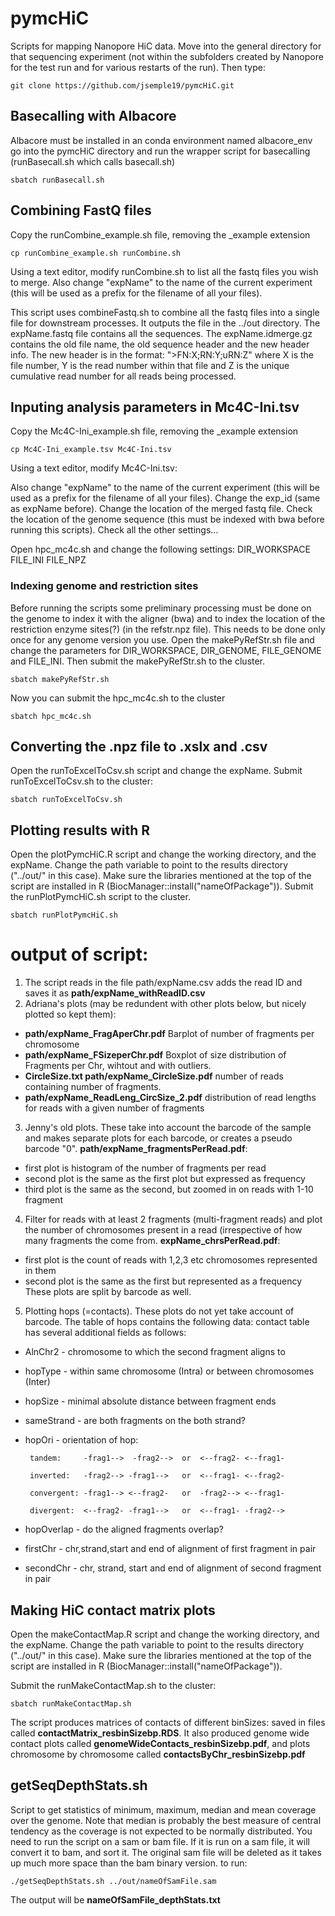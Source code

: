 # pymcHiC
Scripts for mapping Nanopore HiC data.
Move into the general directory for that sequencing experiment (not within the subfolders created by Nanopore for the test run and for various restarts of the run). Then type:
```
git clone https://github.com/jsemple19/pymcHiC.git
```
## Basecalling with Albacore
Albacore must be installed in an conda environment named albacore_env
go into the pymcHiC directory and run the wrapper script for basecalling (runBasecall.sh which calls basecall.sh)
```
sbatch runBasecall.sh
```

## Combining FastQ files
Copy the runCombine_example.sh file, removing the _example extension

```
cp runCombine_example.sh runCombine.sh
```

Using a text editor, modify runCombine.sh to list all the fastq files you wish to merge. Also change "expName" to the name of the current experiment (this will be used as a prefix for the filename of all your files).

This script uses combineFastq.sh to combine all the fastq files into a single file for downstream processes. It outputs the file in the ../out directory. The expName.fastq file contains all the sequences. The expName.idmerge.gz contains the old file name, the old sequence header and the new header info. The new header is in the format: ">FN:X;RN:Y;uRN:Z" where X is the file number, Y is the read number within that file and Z is the unique cumulative read number for all reads being processed.

## Inputing analysis parameters in Mc4C-Ini.tsv
Copy the Mc4C-Ini_example.sh file, removing the _example extension

```
cp Mc4C-Ini_example.tsv Mc4C-Ini.tsv
```
Using a text editor, modify Mc4C-Ini.tsv:

Also change "expName" to the name of the current experiment (this will be used as a prefix for the filename of all your files).
Change the exp_id (same as expName before).
Change the location of the merged fastq file.
Check the location of the genome sequence (this must be indexed with bwa before running this scripts).
Check all the other settings...

Open hpc_mc4c.sh and change the following settings:
DIR_WORKSPACE
FILE_INI
FILE_NPZ

### Indexing genome and restriction sites
Before running the scripts some preliminary processing must be done on the genome to index it with the aligner (bwa) and to index the location of the restriction enzyme sites(?) (in the refstr.npz file). This needs to be done only once for any genome version you use. Open the makePyRefStr.sh file and change the parameters for DIR_WORKSPACE, DIR_GENOME, FILE_GENOME and FILE_INI.
Then submit the makePyRefStr.sh to the cluster.
```
sbatch makePyRefStr.sh
```
Now you can submit the hpc_mc4c.sh to the cluster
```
sbatch hpc_mc4c.sh
```

## Converting the .npz file to .xslx and .csv
Open the runToExcelToCsv.sh script and change the expName.
Submit runToExcelToCsv.sh to the cluster:
```
sbatch runToExcelToCsv.sh
```

## Plotting results with R
Open the plotPymcHiC.R script and change the working directory, and the expName. Change the path variable to point to the results directory ("../out/" in this case).
Make sure the libraries mentioned at the top of the script are installed in R (BiocManager::install("nameOfPackage")).
Submit the runPlotPymcHiC.sh script to the cluster.
```
sbatch runPlotPymcHiC.sh
```
# output of script:
1. The script reads in the file path/expName.csv adds the read ID and saves it as **path/expName_withReadID.csv**
2. Adriana's plots (may be redundent with other plots below, but nicely plotted so kept them):
- **path/expName_FragAperChr.pdf** Barplot of number of fragments per chromosome
- **path/expName_FSizeperChr.pdf** Boxplot of size distribution of Fragments per Chr, wihtout and with outliers.
- **CircleSize.txt path/expName_CircleSize.pdf** number of reads containing number of fragments.
- **path/expName_ReadLeng_CircSize_2.pdf** distribution of read lengths for reads with a given number of fragments
3. Jenny's old plots. These take into account the barcode of the sample and makes separate plots for each barcode, or creates a pseudo barcode "0".  **path/expName_fragmentsPerRead.pdf**:
- first plot is histogram of the number of fragments per read
- second plot is the same as the first plot but expressed as frequency
- third plot is the same as the second, but zoomed in on reads with 1-10 fragment
4. Filter for reads with at least 2 fragments (multi-fragment reads) and plot the number of chromosomes present in a read (irrespective of how many fragments the come from. **expName_chrsPerRead.pdf**:
- first plot is the count of reads with 1,2,3 etc chromosomes represented in them
- second plot is the same as the first but represented as a frequency
These plots are split by barcode as well.
5. Plotting hops (=contacts). These plots do not yet take account of barcode. The table of hops contains the following data:
 contact table has several additional fields as follows:
- AlnChr2 - chromosome to which the second fragment aligns to
- hopType - within same chromosome (Intra) or between chromosomes (Inter)
- hopSize - minimal absolute distance between fragment ends
- sameStrand - are both fragments on the both strand?
- hopOri - orientation of hop:
       
       tandem:     -frag1-->  -frag2-->  or  <--frag2- <--frag1-
       
       inverted:   -frag2--> -frag1-->   or  <--frag1- <--frag2-
       
       convergent: -frag1--> <--frag2-   or  -frag2--> <--frag1-
       
       divergent:  <--frag2- -frag1-->   or  <--frag1- -frag2-->
       
- hopOverlap - do the aligned fragments overlap?
- firstChr - chr,strand,start and end of alignment of first fragment in pair
- secondChr - chr, strand, start and end of alignment of second fragment in pair

## Making HiC contact matrix plots
Open the makeContactMap.R script and change the working directory, and the expName. Change the path variable to point to the results directory ("../out/" in this case).
Make sure the libraries mentioned at the top of the script are installed in R (BiocManager::install("nameOfPackage")).

Submit the runMakeContactMap.sh to the cluster:
```
sbatch runMakeContactMap.sh
```
The script produces matrices of contacts of different binSizes: saved in files called **contactMatrix_resbinSizebp.RDS**. It also produced genome wide contact plots called **genomeWideContacts_resbinSizebp.pdf**, and plots chromosome by chromosome called **contactsByChr_resbinSizebp.pdf**

## getSeqDepthStats.sh
Script to get statistics of minimum, maximum, median and mean coverage over the genome. Note that median is probably the best measure of central tendency as the coverage is not expected to be normally distributed.
You need to run the script on a sam or bam file. If it is run on a sam file, it will convert it to bam, and sort it. The original sam file will be deleted as it takes up much more space than the bam binary version.
to run:
```
./getSeqDepthStats.sh ../out/nameOfSamFile.sam
```
The output will be **nameOfSamFile_depthStats.txt**

